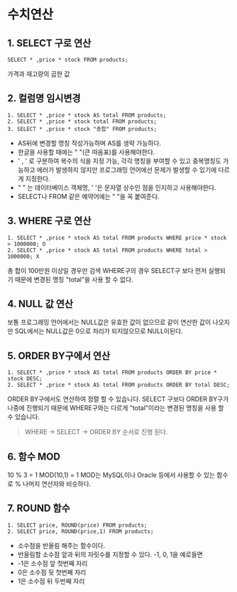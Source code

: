 # 수치연산
## 1. SELECT 구로 연산
```
SELECT * ,price * stock FROM products;
```
가격과 재고량의 곱한 값

## 2. 컬럼명 임시변경
```
1. SELECT * ,price * stock AS total FROM products;
2. SELECT * ,price * stock total FROM products;
3. SELECT * ,price * stock "총합" FROM products;
```

- AS뒤에 변경할 명칭 작성가능하며 AS를 생략 가능하다.
- 한글을 사용할 때에는 " "(큰 따옴표)를 사용해야한다. 
- ' , ' 로 구분하여 복수의 식을 지정 가능, 각각 명칭을 부여할 수 있고 중복명칭도 가능하고 에러가 발생하지 않지만 프로그래밍 언어에선 문제가 발생할 수 있기에 다르게 지정한다.
- " " 는 데이터베이스 객체명, ' '은 문자열 상수인 점을 인지하고 사용해야한다.
- SELECT나 FROM 같은 예약어에는 " "을 꼭 붙여준다.

## 3. WHERE 구로 연산
```
1. SELECT * ,price * stock AS total FROM products WHERE price * stock > 1000000; O
2. SELECT * ,price * stock AS total FROM products WHERE total > 1000000; X
```
총 합이 100만원 이상일 경우만 검색
WHERE구의 경우 SELECT구 보다 먼저 실행되기 때문에 변경된 명칭 "total"을 사용 할 수 없다.

## 4. NULL 값 연산
보통 프로그래밍 언어에서는 NULL값은 유효한 값이 없으므로 같이 연산한 값이 나오지만
SQL에서는 NULL값은 0으로 처리가 되지않으므로 NULL이된다.

## 5. ORDER BY구에서 연산
```
1. SELECT * ,price * stock AS total FROM products ORDER BY price * stock DESC;
2. SELECT * ,price * stock AS total FROM products ORDER BY total DESC;
```
ORDER BY구에서도 연산하여 정렬 할 수 있습니다.
SELECT 구보다 ORDER BY구가 나중에 진행되기 때문에 WHERE구와는 다르게 "total"이라는 변경된 명칭을 사용 할 수 있습니다.
> WHERE -> SELECT -> ORDER BY 순서로 진행 된다.

## 6. 함수 MOD
10 % 3 = 1
MOD(10,1) = 1
MOD는 MySQL이나 Oracle 등에서 사용할 수 있는 함수로 % 나머지 연산자와 비슷하다.

## 7. ROUND 함수
```
1. SELECT price, ROUND(price) FROM products;
2. SELECT price, ROUND(price,1) FROM products;
```
- 소수점을 반올림 해주는 함수이다.
- 반올림할 소수점 앞과 뒤의 자릿수를 지정할 수 있다. -1, 0, 1을 예로들면
- -1은 소수점 앞 첫번째 자리
- 0은 소수점 뒷 첫번째 자리
- 1은 소수점 뒤 두번째 자리

